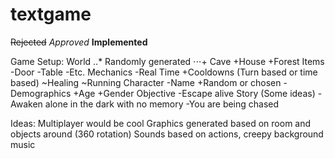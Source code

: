 # textgame

~~Rejected~~
*Approved*
**Implemented**

Game Setup:
World
..* Randomly generated
⋅⋅⋅+ Cave
        +House
        +Forest
Items
    -Door
    -Table
    -Etc.
Mechanics
    -Real Time
        +Cooldowns (Turn based or time based)
            ~Healing
            ~Running
Character
    -Name
        +Random or chosen
    -Demographics
        +Age
        +Gender
Objective
    -Escape alive
Story (Some ideas)
    -Awaken alone in the dark with no memory
    -You are being chased

Ideas:
Multiplayer would be cool
Graphics generated based on room and objects around (360 rotation)
Sounds based on actions, creepy background music
